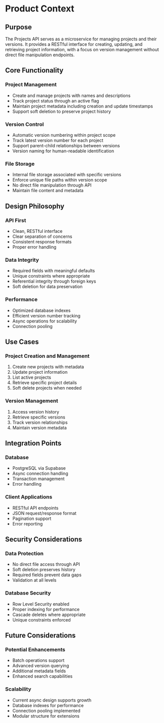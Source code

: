 # Product Context

## Purpose

The Projects API serves as a microservice for managing projects and their versions. It provides a RESTful interface for creating, updating, and retrieving project information, with a focus on version management without direct file manipulation endpoints.

## Core Functionality

### Project Management
- Create and manage projects with names and descriptions
- Track project status through an active flag
- Maintain project metadata including creation and update timestamps
- Support soft deletion to preserve project history

### Version Control
- Automatic version numbering within project scope
- Track latest version number for each project
- Support parent-child relationships between versions
- Version naming for human-readable identification

### File Storage
- Internal file storage associated with specific versions
- Enforce unique file paths within version scope
- No direct file manipulation through API
- Maintain file content and metadata

## Design Philosophy

### API First
- Clean, RESTful interface
- Clear separation of concerns
- Consistent response formats
- Proper error handling

### Data Integrity
- Required fields with meaningful defaults
- Unique constraints where appropriate
- Referential integrity through foreign keys
- Soft deletion for data preservation

### Performance
- Optimized database indexes
- Efficient version number tracking
- Async operations for scalability
- Connection pooling

## Use Cases

### Project Creation and Management
1. Create new projects with metadata
2. Update project information
3. List active projects
4. Retrieve specific project details
5. Soft delete projects when needed

### Version Management
1. Access version history
2. Retrieve specific versions
3. Track version relationships
4. Maintain version metadata

## Integration Points

### Database
- PostgreSQL via Supabase
- Async connection handling
- Transaction management
- Error handling

### Client Applications
- RESTful API endpoints
- JSON request/response format
- Pagination support
- Error reporting

## Security Considerations

### Data Protection
- No direct file access through API
- Soft deletion preserves history
- Required fields prevent data gaps
- Validation at all levels

### Database Security
- Row Level Security enabled
- Proper indexing for performance
- Cascade deletes where appropriate
- Unique constraints enforced

## Future Considerations

### Potential Enhancements
- Batch operations support
- Advanced version querying
- Additional metadata fields
- Enhanced search capabilities

### Scalability
- Current async design supports growth
- Database indexes for performance
- Connection pooling implemented
- Modular structure for extensions
